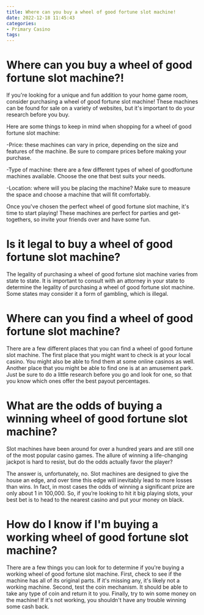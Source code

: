 ```yaml
---
title: Where can you buy a wheel of good fortune slot machine!
date: 2022-12-18 11:45:43
categories:
- Primary Casino
tags:
---
```



#  Where can you buy a wheel of good fortune slot machine?!

If you're looking for a unique and fun addition to your home game room, consider purchasing a wheel of good fortune slot machine! These machines can be found for sale on a variety of websites, but it's important to do your research before you buy.

Here are some things to keep in mind when shopping for a wheel of good fortune slot machine:

-Price: these machines can vary in price, depending on the size and features of the machine. Be sure to compare prices before making your purchase.

-Type of machine: there are a few different types of wheel of goodfortune machines available. Choose the one that best suits your needs.

-Location: where will you be placing the machine? Make sure to measure the space and choose a machine that will fit comfortably.

Once you've chosen the perfect wheel of good fortune slot machine, it's time to start playing! These machines are perfect for parties and get-togethers, so invite your friends over and have some fun.

#  Is it legal to buy a wheel of good fortune slot machine?

The legality of purchasing a wheel of good fortune slot machine varies from state to state. It is important to consult with an attorney in your state to determine the legality of purchasing a wheel of good fortune slot machine. Some states may consider it a form of gambling, which is illegal.

#  Where can you find a wheel of good fortune slot machine?

There are a few different places that you can find a wheel of good fortune slot machine. The first place that you might want to check is at your local casino. You might also be able to find them at some online casinos as well. Another place that you might be able to find one is at an amusement park. Just be sure to do a little research before you go and look for one, so that you know which ones offer the best payout percentages.

#  What are the odds of buying a winning wheel of good fortune slot machine?

Slot machines have been around for over a hundred years and are still one of the most popular casino games. The allure of winning a life-changing jackpot is hard to resist, but do the odds actually favor the player?

The answer is, unfortunately, no. Slot machines are designed to give the house an edge, and over time this edge will inevitably lead to more losses than wins. In fact, in most cases the odds of winning a significant prize are only about 1 in 100,000. So, if you’re looking to hit it big playing slots, your best bet is to head to the nearest casino and put your money on black.

#  How do I know if I'm buying a working wheel of good fortune slot machine?

There are a few things you can look for to determine if you're buying a working wheel of good fortune slot machine. First, check to see if the machine has all of its original parts. If it's missing any, it's likely not a working machine. Second, test the coin mechanism. It should be able to take any type of coin and return it to you. Finally, try to win some money on the machine! If it's not working, you shouldn't have any trouble winning some cash back.